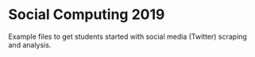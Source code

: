 # Social Computing 2019

Example files to get students started with social media (Twitter) scraping and analysis.
